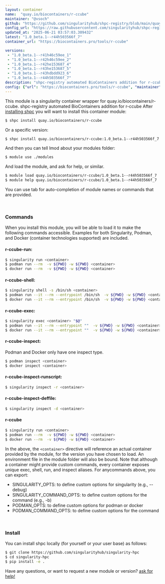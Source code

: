 ```yaml
---
layout: container
name:  "quay.io/biocontainers/r-ccube"
maintainer: "@vsoch"
github: "https://github.com/singularityhub/shpc-registry/blob/main/quay.io/biocontainers/r-ccube/container.yaml"
config_url: "https://raw.githubusercontent.com/singularityhub/shpc-registry/main/quay.io/biocontainers/r-ccube/container.yaml"
updated_at: "2025-06-21 03:57:03.309432"
latest: "1.0_beta.1--r44h503566f_7"
container_url: "https://biocontainers.pro/tools/r-ccube"

versions:
 - "1.0_beta.1--r41h46c59ee_1"
 - "1.0_beta.1--r42h46c59ee_2"
 - "1.0_beta.1--r42he153687_4"
 - "1.0_beta.1--r43he153687_5"
 - "1.0_beta.1--r43hdbdd923_6"
 - "1.0_beta.1--r44h503566f_7"
description: "shpc-registry automated BioContainers addition for r-ccube"
config: {"url": "https://biocontainers.pro/tools/r-ccube", "maintainer": "@vsoch", "description": "shpc-registry automated BioContainers addition for r-ccube", "latest": {"1.0_beta.1--r44h503566f_7": "sha256:fbd2e7851be385309db28dda976a804e6f7187ba09d606e7dfaedd85f033c9ee"}, "tags": {"1.0_beta.1--r41h46c59ee_1": "sha256:88ef4c800eadf6640eabc8db3502bd241773702f07db48353f5f286dd26110f5", "1.0_beta.1--r42h46c59ee_2": "sha256:04fb357f16795109854eb04600a650f95917609aef29d4a625e95a42d50caa5c", "1.0_beta.1--r42he153687_4": "sha256:0482ff191487ddcd45e6af68bc1d3d13cdbe3d1e970c873ba11def9db6e5a878", "1.0_beta.1--r43he153687_5": "sha256:65cd907820c2594c61d116866b694f4211b810a2ccd7b7391c9de280792237c0", "1.0_beta.1--r43hdbdd923_6": "sha256:065895dcbbc8ef6327e92ee0ec663504d6e2404e4ae7184c5bb0ebcef915ae41", "1.0_beta.1--r44h503566f_7": "sha256:fbd2e7851be385309db28dda976a804e6f7187ba09d606e7dfaedd85f033c9ee"}, "docker": "quay.io/biocontainers/r-ccube"}
---
```


This module is a singularity container wrapper for quay.io/biocontainers/r-ccube.
shpc-registry automated BioContainers addition for r-ccube
After [installing shpc](#install) you will want to install this container module:


```bash
$ shpc install quay.io/biocontainers/r-ccube
```

Or a specific version:

```bash
$ shpc install quay.io/biocontainers/r-ccube:1.0_beta.1--r44h503566f_7
```

And then you can tell lmod about your modules folder:

```bash
$ module use ./modules
```

And load the module, and ask for help, or similar.

```bash
$ module load quay.io/biocontainers/r-ccube/1.0_beta.1--r44h503566f_7
$ module help quay.io/biocontainers/r-ccube/1.0_beta.1--r44h503566f_7
```

You can use tab for auto-completion of module names or commands that are provided.

<br>

### Commands

When you install this module, you will be able to load it to make the following commands accessible.
Examples for both Singularity, Podman, and Docker (container technologies supported) are included.

#### r-ccube-run:

```bash
$ singularity run <container>
$ podman run --rm  -v ${PWD} -w ${PWD} <container>
$ docker run --rm  -v ${PWD} -w ${PWD} <container>
```

#### r-ccube-shell:

```bash
$ singularity shell -s /bin/sh <container>
$ podman run --it --rm --entrypoint /bin/sh  -v ${PWD} -w ${PWD} <container>
$ docker run --it --rm --entrypoint /bin/sh  -v ${PWD} -w ${PWD} <container>
```

#### r-ccube-exec:

```bash
$ singularity exec <container> "$@"
$ podman run --it --rm --entrypoint ""  -v ${PWD} -w ${PWD} <container> "$@"
$ docker run --it --rm --entrypoint ""  -v ${PWD} -w ${PWD} <container> "$@"
```

#### r-ccube-inspect:

Podman and Docker only have one inspect type.

```bash
$ podman inspect <container>
$ docker inspect <container>
```

#### r-ccube-inspect-runscript:

```bash
$ singularity inspect -r <container>
```

#### r-ccube-inspect-deffile:

```bash
$ singularity inspect -d <container>
```



#### r-ccube

```bash
$ singularity run <container>
$ podman run --rm  -v ${PWD} -w ${PWD} <container>
$ docker run --rm  -v ${PWD} -w ${PWD} <container>
```


In the above, the `<container>` directive will reference an actual container provided
by the module, for the version you have chosen to load. An environment file in the
module folder will also be bound. Note that although a container
might provide custom commands, every container exposes unique exec, shell, run, and
inspect aliases. For anycommands above, you can export:

 - SINGULARITY_OPTS: to define custom options for singularity (e.g., --debug)
 - SINGULARITY_COMMAND_OPTS: to define custom options for the command (e.g., -b)
 - PODMAN_OPTS: to define custom options for podman or docker
 - PODMAN_COMMAND_OPTS: to define custom options for the command

<br>

### Install

You can install shpc locally (for yourself or your user base) as follows:

```bash
$ git clone https://github.com/singularityhub/singularity-hpc
$ cd singularity-hpc
$ pip install -e .
```

Have any questions, or want to request a new module or version? [ask for help!](https://github.com/singularityhub/singularity-hpc/issues)